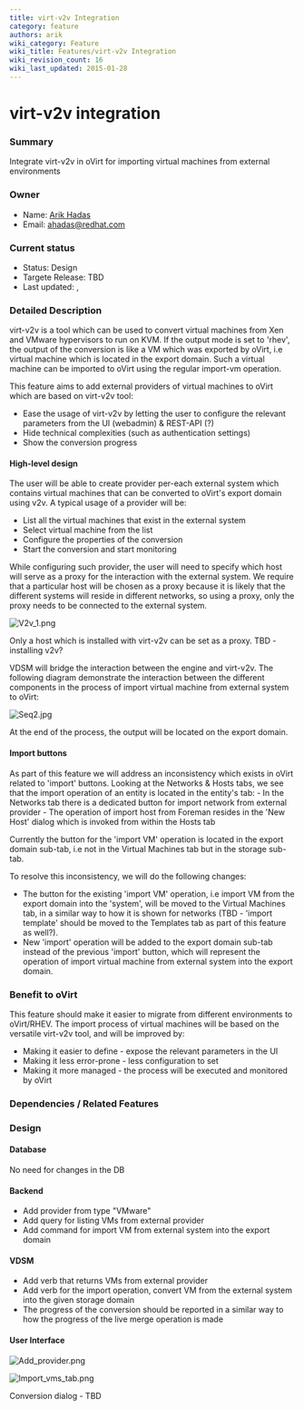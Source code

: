```yaml
---
title: virt-v2v Integration
category: feature
authors: arik
wiki_category: Feature
wiki_title: Features/virt-v2v Integration
wiki_revision_count: 16
wiki_last_updated: 2015-01-28
---
```


# virt-v2v integration

### Summary

Integrate virt-v2v in oVirt for importing virtual machines from external environments

### Owner

*   Name: [ Arik Hadas](User:Arik)
*   Email: <ahadas@redhat.com>

### Current status

*   Status: Design
*   Targete Release: TBD
*   Last updated: ,

### Detailed Description

virt-v2v is a tool which can be used to convert virtual machines from Xen and VMware hypervisors to run on KVM. If the output mode is set to 'rhev', the output of the conversion is like a VM which was exported by oVirt, i.e virtual machine which is located in the export domain. Such a virtual machine can be imported to oVirt using the regular import-vm operation.

This feature aims to add external providers of virtual machines to oVirt which are based on virt-v2v tool:

*   Ease the usage of virt-v2v by letting the user to configure the relevant parameters from the UI (webadmin) & REST-API (?)
*   Hide technical complexities (such as authentication settings)
*   Show the conversion progress

#### High-level design

The user will be able to create provider per-each external system which contains virtual machines that can be converted to oVirt's export domain using v2v. A typical usage of a provider will be:

*   List all the virtual machines that exist in the external system
*   Select virtual machine from the list
*   Configure the properties of the conversion
*   Start the conversion and start monitoring

While configuring such provider, the user will need to specify which host will serve as a proxy for the interaction with the external system. We require that a particular host will be chosen as a proxy because it is likely that the different systems will reside in different networks, so using a proxy, only the proxy needs to be connected to the external system.

![](V2v_1.png "V2v_1.png")

Only a host which is installed with virt-v2v can be set as a proxy. TBD - installing v2v?

VDSM will bridge the interaction between the engine and virt-v2v. The following diagram demonstrate the interaction between the different components in the process of import virtual machine from external system to oVirt:

![](Seq2.jpg "Seq2.jpg")

At the end of the process, the output will be located on the export domain.

#### Import buttons

As part of this feature we will address an inconsistency which exists in oVirt related to 'import' buttons. Looking at the Networks & Hosts tabs, we see that the import operation of an entity is located in the entity's tab: - In the Networks tab there is a dedicated button for import network from external provider - The operation of import host from Foreman resides in the 'New Host' dialog which is invoked from within the Hosts tab

Currently the button for the 'import VM' operation is located in the export domain sub-tab, i.e not in the Virtual Machines tab but in the storage sub-tab.

To resolve this inconsistency, we will do the following changes:

*   The button for the existing 'import VM' operation, i.e import VM from the export domain into the 'system', will be moved to the Virtual Machines tab, in a similar way to how it is shown for networks (TBD - 'import template' should be moved to the Templates tab as part of this feature as well?).
*   New 'import' operation will be added to the export domain sub-tab instead of the previous 'import' button, which will represent the operation of import virtual machine from external system into the export domain.

### Benefit to oVirt

This feature should make it easier to migrate from different environments to oVirt/RHEV. The import process of virtual machines will be based on the versatile virt-v2v tool, and will be improved by:

*   Making it easier to define - expose the relevant parameters in the UI
*   Making it less error-prone - less configuration to set
*   Making it more managed - the process will be executed and monitored by oVirt

### Dependencies / Related Features

### Design

#### Database

No need for changes in the DB

#### Backend

*   Add provider from type "VMware"
*   Add query for listing VMs from external provider
*   Add command for import VM from external system into the export domain

#### VDSM

*   Add verb that returns VMs from external provider
*   Add verb for the import operation, convert VM from the external system into the given storage domain
*   The progress of the conversion should be reported in a similar way to how the progress of the live merge operation is made

#### User Interface

![](Add_provider.png "Add_provider.png")

![](Import_vms_tab.png "Import_vms_tab.png")

Conversion dialog - TBD
